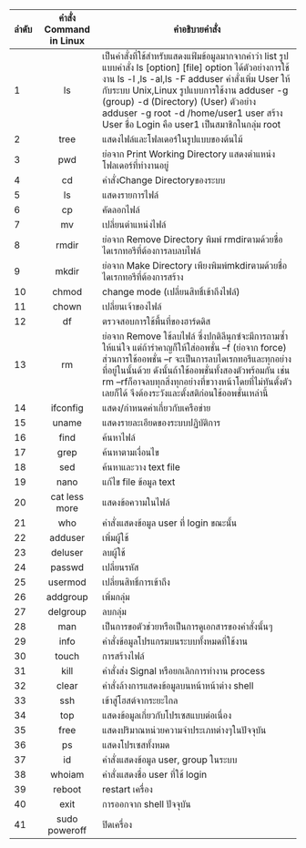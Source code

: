 ลำดับ |คำสั่ง Command in Linux|คำอธิบายคำสั่ง|
-----|:-----------------:|--------------------|
 1 | ls | เป็นคำสั่งที่ใช้สำหรับแสดงแฟ้มข้อมูลมากจากคำว่า list รูปแบบคำสั่ง ls [option] [file] option ได้ตัวอย่างการใช้งาน ls -l ,ls -al,ls -F adduser คำสั่งเพิ่ม User ให้กับระบบ Unix,Linux รูปแบบการใช้งาน adduser -g (group) -d (Directory) (User) ตัวอย่าง adduser -g root -d /home/user1 user สร้าง User ชื่อ Login คือ user1 เป็นสมาชิกในกลุ่ม root |
 2 | tree | แสดงไฟล์และโฟลเดอร์ในรูปแบบของต้นไม้ |
 3 | pwd |ย่อจาก Print Working Directory แสดงตำแหน่งโฟลเดอร์ที่ทำงานอยู่ |
 4 | cd | คำสั่งChange Directoryของระบบ |
 5 | ls | แสดงรายการไฟล์ |
 6 | cp | คัดลอกไฟล์ |
 7 | mv | เปลี่ยนตำแหน่งไฟล์ |
 8 | rmdir | ย่อจาก Remove Directory พิมพ์ rmdirตามด้วยชื่อไดเรกทอรีที่ต้องการลบลบไฟล์ |
 9 | mkdir | ย่อจาก Make Directory  เพียงพิมพ์mkdirตามด้วยชื่อไดเรกทอรีที่ต้องการสร้าง |
 10 | chmod | change mode (เปลี่ยนสิทธิ์เข้าถึงไฟล์)|
 11 | chown | เปลี่ยนเจ้าของไฟล์ |
 12 | df | ตรวจสอบการใช้พื้นที่ของฮาร์ดดิส |
 13 | rm | ย่อจาก Remove ใช้ลบไฟล์ ซึ่งปกติลีนุกซ์จะมีการถามซ้ำให้แน่ใจ แต่ถ้ารำคาญก็ให้ใส่ออพชั่น –f (ย่อจาก force) ส่วนการใช้ออพชั่น –r จะเป็นการลบไดเรกทอรีและทุกอย่างที่อยู่ในนั้นด้วย ดังนั้นถ้าใช้ออพชั่นทั้งสองตัวพร้อมกัน เช่น rm –rfก็อาจลบทุกสิ่งทุกอย่างที่ขวางหน้าโดยที่ไม่ทันตั้งตัวเลยก็ได้ จึงต้องระวังและตั้งสติก่อนใช้ออพชั่นเหล่านี้ |
 14 | ifconfig | แสดง/กำหนดค่าเกี่ยวกับเครือข่าย |
 15 | uname | แสดงรายละเอียดของระบบปฏิบัติการ |
 16 | find | ค้นหาไฟล์ |
 17 | grep | ค้นหาตามเงื่อนไข |
 18 | sed | ค้นหาและวาง text file |
 19 | nano | แก้ไข file ข้อมูล text |
 20 | cat less more | แสดงข้อความในไฟล์ |
 21 | who | คำสั่งแสดงข้อมูล user ที่ login ขณะนั้น|
 22 | adduser | เพิ่มผู้ใช้ |
 23 | deluser | ลบผู้ใช้ |
 24 | passwd | เปลี่ยนรหัส
 25 | usermod | เปลี่ยนสิทธิ์การเข้าถึง |
 26 | addgroup | เพิ่มกลุ่ม |
 27 | delgroup | ลบกลุ่ม
 28 | man | เป็นการขอตัวช่วยหรือเป็นการดูเอกสารของคำสั่งนั้นๆ |
 29 | info | คำสั่งข้อมูลโปรแกรมบนระบบทั้งหมดที่ใช้งาน |
 30 | touch | การสร้างไฟล์ |
 31 | kill | คำสั่งส่ง Signal หรือยกเลิกการทำงาน process |
 32 | clear  | คำสั่งล้างการแสดงข้อมูลบนหน้าหน้าต่าง shell | 
 33 | ssh | เข้าสู่โฮสต์จากระยะไกล | 
 34 | top | แสดงข้อมูลเกี่ยวกับโปรเซสแบบต่อเนื่อง |
 35 | free |แสดงปริมาณหน่วยความจำประเภทต่างๆในปัจจุบัน |
 36 | ps | แสดงโปรเซสทั้งหมด |
 37 | id | คำสั่งแสดงข้อมูล user, group ในระบบ|
 38 | whoiam | คำสั่งแสดงชื่อ user ที่ใช้ login |
 39 | reboot | restart เครื่อง|
 40 | exit | การออกจาก shell ปัจจุบัน | 
 41 |sudo poweroff | ปิดเครื่อง |
